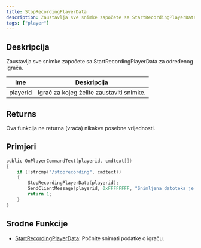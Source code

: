 ```yaml
---
title: StopRecordingPlayerData
description: Zaustavlja sve snimke započete sa StartRecordingPlayerData za određenog igrača.
tags: ["player"]
---
```


## Deskripcija

Zaustavlja sve snimke započete sa StartRecordingPlayerData za određenog igrača.

| Ime      | Deskripcija                              |
| -------- | ---------------------------------------- |
| playerid | Igrač za kojeg želite zaustaviti snimke. |

## Returns

Ova funkcija ne returna (vraća) nikakve posebne vrijednosti.

## Primjeri

```c
public OnPlayerCommandText(playerid, cmdtext[])
{
    if (!strcmp("/stoprecording", cmdtext))
    {
        StopRecordingPlayerData(playerid);
        SendClientMessage(playerid, 0xFFFFFFFF, "Snimljena datoteka je spremljena u mapu scriptfiles!");
        return 1;
    }
}
```

## Srodne Funkcije

- [StartRecordingPlayerData](StartRecordingPlayerData): Počnite snimati podatke o igraču.
